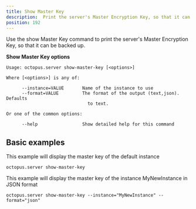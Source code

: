 ```yaml
---
title: Show Master Key
description:  Print the server's Master Encryption Key, so that it can be backed up
position: 192
---
```


Use the show Master Key command to print the server's Master Encryption Key, so that it can be backed up.

**Show Master Key options**

```text
Usage: octopus.server show-master-key [<options>]

Where [<options>] is any of:

      --instance=VALUE       Name of the instance to use
      --format=VALUE         The format of the output (text,json). Defaults
                               to text.

Or one of the common options:

      --help                 Show detailed help for this command
```

## Basic examples
This example will display the master key of the default instance
```
octopus.server show-master-key
```

This example will display the master key of the instance MyNewInstance in JSON format
```
octopus.server show-master-key --instance="MyNewInstance" --format="json"
```